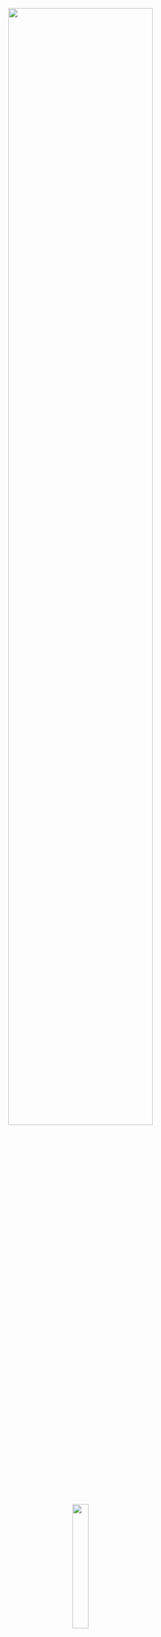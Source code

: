 <p align= "center" width= "100%">
  <img width ="75%" src = "https://user-images.githubusercontent.com/92342656/138602627-9b1dfa00-5846-4671-b9fd-eede3c4900e1.jpg">
</p>
<p align= "center" width = "100%">
  <img width = "25%" src = "https://user-images.githubusercontent.com/92342656/138602724-7523d423-3cbb-4abd-90ab-d5151501879b.jpg">
